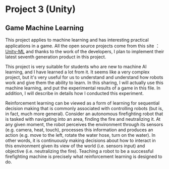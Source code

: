 # Project 3 (Unity)

## Game Machine Learning

This project applies to machine learning and has interesting practical applications in a game. All the open source projects come from this site ：[Unity-ML](https://github.com/Unity-Technologies/ml-agents)
and thanks to the work of the developers, I plan to implement their latest seventh generation product in this project.

This project is very suitable for students who are new to machine AI learning, and I have learned a lot from it. It seems like a very complex project, but it's very useful for us to understand and understand how robots work and give them the ability to learn. In this sharing, I will actually use this machine learning, and put the experimental results of a game in this file. In addition, I will describe in details how I conducted this experiment.

Reinforcement learning can be viewed as a form of learning for sequential decision making that is commonly associated with controlling robots (but is, in fact, much more general). Consider an autonomous firefighting robot that is tasked with navigating into an area, finding the fire and neutralizing it. At any given moment, the robot perceives the environment through its sensors (e.g. camera, heat, touch), processes this information and produces an action (e.g. move to the left, rotate the water hose, turn on the water). In other words, it is continuously making decisions about how to interact in this environment given its view of the world (i.e. sensors input) and objective (i.e. neutralizing the fire). Teaching a robot to be a successful firefighting machine is precisely what reinforcement learning is designed to do.
